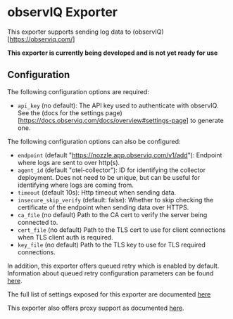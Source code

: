# observIQ Exporter

This exporter supports sending log data to (observIQ)[https://observiq.com/]

**This exporter is currently being developed and is not yet ready for use**

## Configuration

The following configuration options are required:

- `api_key` (no default): The API key used to authenticate with observIQ. See the (docs for the settings page)[https://docs.observiq.com/docs/overview#settings-page] to generate one.

The following configuration options can also be configured:

- `endpoint` (default "https://nozzle.app.observiq.com/v1/add"): Endpoint where logs are sent to over http(s).
- `agent_id` (default "otel-collector"): ID for identifying the collector deployment. Does not need to be unique, but can be useful for identifying where logs are coming from.
- `timeout` (default 10s): Http timeout when sending data.
- `insecure_skip_verify` (default: false): Whether to skip checking the certificate of the endpoint when sending data over HTTPS.
- `ca_file` (no default) Path to the CA cert to verify the server being connected to.
- `cert_file` (no default) Path to the TLS cert to use for client connections when TLS client auth is required.
- `key_file` (no default) Path to the TLS key to use for TLS required connections.

In addition, this exporter offers queued retry which is enabled by default.
Information about queued retry configuration parameters can be found
[here](https://github.com/open-telemetry/opentelemetry-collector/blob/main/exporter/exporterhelper/README.md).

The full list of settings exposed for this exporter are documented [here](config.go)

This exporter also offers proxy support as documented
[here](https://github.com/open-telemetry/opentelemetry-collector/tree/main/exporter#proxy-support).